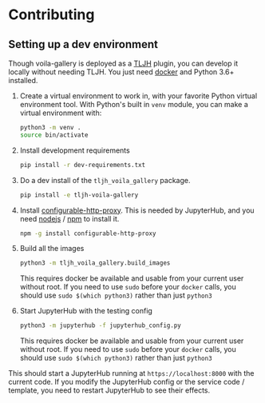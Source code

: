 # Contributing

## Setting up a dev environment

Though voila-gallery is deployed as a [TLJH](https://tljh.jupyter.org)
plugin, you can develop it locally without needing TLJH. You just need
[docker](https://docker.com) and Python 3.6+ installed.

1. Create a virtual environment to work in, with your favorite
   Python virtual environment tool. With Python's built in `venv`
   module, you can make a virtual environment with:

   ```bash
   python3 -m venv .
   source bin/activate
   ```

2. Install development requirements

   ```bash
   pip install -r dev-requirements.txt
   ```
2. Do a dev install of the `tljh_voila_gallery` package.

   ```bash
   pip install -e tljh-voila-gallery
   ```

3. Install [configurable-http-proxy](https://github.com/jupyterhub/configurable-http-proxy).
   This is needed by JupyterHub, and you need [nodejs](https://nodejs.org/en/) / [npm](https://npmjs.com)
   to install it.

   ```bash
   npm -g install configurable-http-proxy
   ```

4. Build all the images

   ```bash
   python3 -m tljh_voila_gallery.build_images
   ```

   This requires docker be available and usable from your current
   user without root. If you need to use `sudo` before your `docker`
   calls, you should use `sudo $(which python3)` rather than just
   `python3`

5. Start JupyterHub with the testing config

   ```bash
   python3 -m jupyterhub -f jupyterhub_config.py
   ```

   This requires docker be available and usable from your current
   user without root. If you need to use `sudo` before your `docker`
   calls, you should use `sudo $(which python3)` rather than just
   `python3`

This should start a JupyterHub running at `https://localhost:8000`
with the current code. If you modify the JupyterHub config or the
service code / template, you need to restart JupyterHub to see their
effects.
